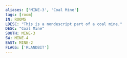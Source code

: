 ```yaml
---
aliases: ['MINE-3', 'Coal Mine']
tags: [room]
IN: ROOMS
LDESC: "This is a nondescript part of a coal mine."
DESC: "Coal Mine"
SOUTH: MINE-3
SW: MINE-4
EAST: MINE-2
FLAGS: ['RLANDBIT']
---
```

